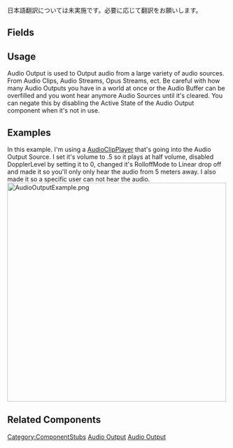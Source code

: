 <languages></languages>
日本語翻訳については未実施です。必要に応じて翻訳をお願いします。

## Fields

## Usage

Audio Output is used to Output audio from a large variety of audio
sources. From Audio Clips, Audio Streams, Opus Streams, ect. Be careful
with how many Audio Outputs you have in a world at once or the Audio
Buffer can be overfilled and you wont hear anymore Audio Sources until
it's cleared. You can negate this by disabling the Active State of the
Audio Output component when it's not in use.

## Examples

In this example. I'm using a
[AudioClipPlayer](AudioClipPlayer_(Component) "wikilink") that's going
into the Audio Output Source. I set it's volume to .5 so it plays at
half volume, disabled DopplerLevel by setting it to 0, changed it's
RolloffMode to Linear drop off and made it so you'll only only hear the
audio from 5 meters away. I also made it so a specific user can not hear
the audio.
<img src="AudioOutputExample.png" title="fig:AudioOutputExample.png" width="500" alt="AudioOutputExample.png" />

## Related Components

[Category:ComponentStubs](Category:ComponentStubs "wikilink") [Audio
Output](Category:Components{{#translation:}} "wikilink") [Audio
Output](Category:Components:Audio{{#translation:}} "wikilink")